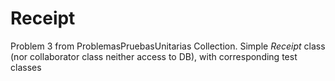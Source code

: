# Receipt
Problem 3 from ProblemasPruebasUnitarias Collection.
Simple *Receipt* class (nor collaborator class neither access to DB), with corresponding test classes
